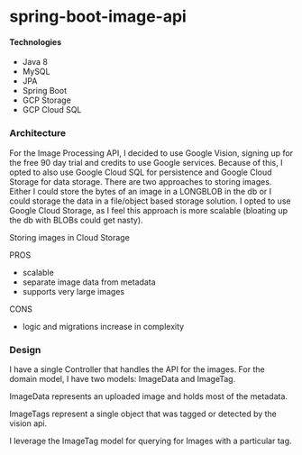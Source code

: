 # spring-boot-image-api

#### Technologies
- Java 8
- MySQL
- JPA
- Spring Boot
- GCP Storage
- GCP Cloud SQL

### Architecture

For the Image Processing API, I decided to use Google Vision, signing up for the free 90 day trial and credits to use Google services. Because of this, I opted to also use Google Cloud SQL for persistence and Google Cloud Storage for data storage.
There are two approaches to storing images. Either I could store the bytes of an image in a LONGBLOB in the db or I could storage the data in a file/object based storage solution. I opted to use Google Cloud Storage, as I feel this approach is more scalable (bloating up the db with BLOBs could get nasty). 

Storing images in Cloud Storage

PROS
- scalable
- separate image data from metadata
- supports very large images

CONS
- logic and migrations increase in complexity

### Design

I have a single Controller that handles the API for the images. 
For the domain model, I have two models: ImageData and ImageTag. 

ImageData represents an uploaded image and holds most of the metadata. 

ImageTags represent a single object that was tagged or detected by the vision api. 

I leverage the ImageTag model for querying for Images with a particular tag. 

